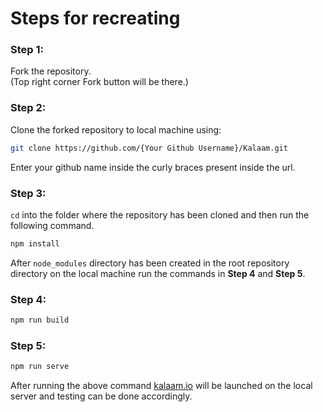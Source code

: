# Steps for recreating

### Step 1:

Fork the repository.</br> 
(Top right corner Fork button will be there.)

### Step 2:

Clone the forked repository to local machine using:
```bash
git clone https://github.com/{Your Github Username}/Kalaam.git
```
Enter your github name inside the curly braces present inside the url. 

### Step 3:

`cd` into the folder where the repository has been cloned and then run the following command.

```bash
npm install
```

After `node_modules` directory has been created in the root repository directory on the local machine run the commands in **Step 4** and **Step 5**.
 
### Step 4:


```bash
npm run build
```

### Step 5:

```bash
npm run serve
```

After running the above command [kalaam.io](https://www.kalaam.io/) will be launched on the local server and testing can be done accordingly.